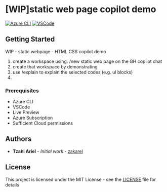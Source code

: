 # [WIP]static web page copilot demo

[![Azure CLI](https://img.shields.io/badge/Azure%20CLI%20-v2.19.1-blue?style=flat-square)](#)   [![VSCode](https://img.shields.io/badge/VSCode%20-v1.53.2-purple?style=flat-square)](#)

## Getting Started

WIP - static webpage - HTML CSS copilot demo

1. create a workspace using:
/new static web page on the GH copilot chat
2. create that workspace by demonstrating
3. use /explain to explain the selected codes (e.g. ul blocks)
4.

### Prerequisites

- Azure CLI
- VSCode
- Live Preview
- Azure Subscription
- Sufficient Cloud permissions

## Authors

- **Tzahi Ariel** - *Initial work* - [zakarel](https://github.com/zakarel)

## License

This project is licensed under the MIT License - see the [LICENSE](LICENSE) file for details
